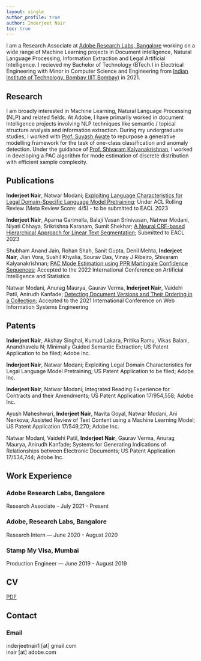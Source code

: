 ```yaml
---
layout: single
author_profile: true
author: Inderjeet Nair
toc: true
---
```

I am a Research Associate at [Adobe Research Labs, Bangalore](https://research.adobe.com/careers/bangalore/) working on a wide range of Machine Learning projects in Document intelligence, Natural Language Processing, Information Extraction and Legal Artificial Intelligence. I recieved my Bachelor of Technology (BTech.) in Electrical Engineering with Minor in Computer Science and Engineering from [Indian Institute of Technology, Bombay (IIT Bombay)](https://www.iitb.ac.in/) in 2021.


## Research

I am broadly interested in Machine Learning, Natural Language Processing (NLP) and related fields. At Adobe, I have primarily worked in document intelligence projects involving NLP techniques like semantic / topical structure analysis and information extraction. During my undergraduate studies, I worked with [Prof. Suyash Awate](https://www.cse.iitb.ac.in/~suyash/index.html#teaching) to repurpose a generative modelling framework for the task of one-class classification and anomaly detection. Under the guidance of [Prof. Shivaram Kalyanakrishnan](https://www.cse.iitb.ac.in/~shivaram/), I worked in developing a PAC algorithm for mode estimation of discrete distribution with efficient sample complexity.



## Publications

**Inderjeet Nair**, Natwar Modani; [Exploiting Language Characteristics for Legal Domain-Specific Language Model Pretraining](https://drive.google.com/file/d/15KWInc78TOIxpZo3xQl7b5LnwXpO4B2K/view?usp=share_link); Under ACL Rolling Review (Meta Review Score: 4/5) - to be submitted to EACL 2023<br>

**Inderjeet Nair**, Aparna Garimella, Balaji Vasan Srinivasan, Natwar Modani, Niyati Chhaya, Srikrishna Karanam, Sumit Shekhar; [A Neural CRF-based Hierarchical Approach for Linear Text Segmentation](https://drive.google.com/file/d/1TIXCwJdqj6DAyoOy8EDtwDVR35YMXh_2/view?usp=share_link); Submitted to EACL 2023<br>

Shubham Anand Jain, Rohan Shah, Sanit Gupta, Denil Mehta, **Inderjeet Nair**, Jian Vora, Sushil Khyalia, Sourav Das, Vinay J Ribeiro, Shivaram Kalyanakrishnan; [PAC Mode Estimation using PPR Martingale Confidence Sequences](https://proceedings.mlr.press/v151/anand-jain22a/anand-jain22a.pdf); Accepted to the 2022 International Conference on Artificial Intelligence and Statistics<br>

Natwar Modani, Anurag Maurya, Gaurav Verma, **Inderjeet Nair**, Vaidehi Patil, Anirudh Kanfade; [Detecting Document Versions and Their Ordering in a Collection](https://gaurav22verma.github.io/assets/WISE2021_DocumentDetection.pdf); Accepted to the 2021 International Conference on Web Information Systems Engineering

## Patents

**Inderjeet Nair**, Akshay Singhal, Kumud Lakara, Pritika Ramu, Vikas Balani, Anandhavelu N; Minimally Guided Semantic Extraction; US Patent Application to be filed; Adobe Inc.

**Inderjeet Nair**, Natwar Modani; Exploiting Legal Domain Characteristics for Legal Language Model Pretraining; US Patent Application to be filed; Adobe Inc.

**Inderjeet Nair**, Natwar Modani; Integrated Reading Experience for Contracts and their Amendments; US Patent Application 17/954,558; Adobe Inc.

Ayush Maheshwari, **Inderjeet Nair**, Navita Goyal, Natwar Modani, Ani Nenkova; Assisted Review of Text Content using a Machine Learning Model; US Patent Application 17/549,270; Adobe Inc.

Natwar Modani, Vaidehi Patil, **Inderjeet Nair**, Gaurav Verma, Anurag Maurya, Anirudh Kanfade; Systems for Generating Indications of Relationships between Electronic Documents; US Patent Application 17/534,744; Adobe Inc.
<br>

## Work Experience

### Adobe Research Labs, Bangalore
Research Associate - July 2021 - Present

### Adobe, Research Labs, Bangalore
Research Intern — June 2020 - August 2020

### Stamp My Visa, Mumbai
Production Engineer — June 2019 - August 2019

## CV

[PDF]({{site.url}}/Curriculum_Vitae_PhD.pdf)

## Contact

### Email

inderjeetnair1 [at] gmail.com
<br />
inair [at] adobe.com

